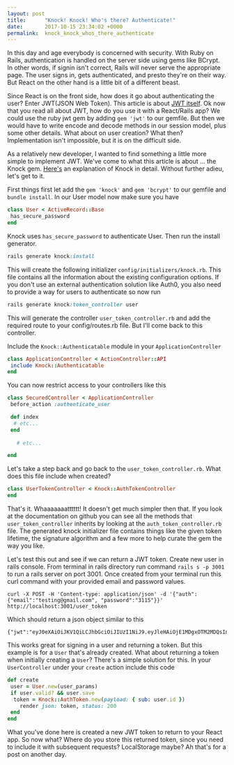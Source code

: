 ```yaml
---
layout: post
title:      "Knock! Knock! Who's there? Authenticate!"
date:       2017-10-15 23:34:02 +0000
permalink:  knock_knock_whos_there_authenticate
---
```



In this day and age everybody is concerned with security. With Ruby on Rails, authentication is handled on the server side using gems like BCrypt. In other words, if signin isn't correct, Rails will never serve the appropriate page. The user signs in, gets authenticated, and presto they're on their way. But React on the other hand is a little bit of a different beast. 

Since React is on the front side, how does it go about authenticating the user? Enter JWT(JSON Web Token). This article is about [JWT itself](https://jwt.io/). Ok now that you read all about JWT, how do you use it with a React/Rails app? We could use the ruby jwt gem by adding `gem 'jwt'` to our gemfile. But then we would have to write encode and decode methods in our session model, plus some other details. What about on user creation? What then? Implementation isn't impossible, but it is on the difficult side. 

As a relatively new developer, I wanted to find something a little more simple to implement JWT. We've come to what this article is about ... the Knock gem. [Here's](https://github.com/nsarno/knock/tree/v2) an explanation of Knock in detail. Without further adieu, let's get to it. 

First things first let add the `gem 'knock'` and `gem 'bcrypt'` to our gemfile and `bundle install`. In our User model now make sure you have 

```ruby
class User < ActiveRecord::Base
 has_secure_password
end
```

Knock uses `has_secure_password` to authenticate User. Then run the install generator.
```ruby
rails generate knock:install
```

This will create the following initializer `config/initializers/knock.rb`. This file contains all the information about the existing configuration options. If you don't use an external authentication solution like Auth0, you also need to provide a way for users to authenticate so now run 

```ruby
rails generate knock:token_controller user
```

This will generate the controller `user_token_controller.rb` and add the required route to your config/routes.rb file. But I'll come back to this controller.

Include the `Knock::Authenticatable` module in your `ApplicationController`
```ruby
class ApplicationController < ActionController::API
 include Knock::Authenticatable
end
```

You can now restrict access to your controllers like this
```ruby
class SecuredController < ApplicationController
 before_action :authenticate_user

 def index
  # etc...
 end
 
   # etc...

end
```

Let's take a step back and go back to the `user_token_controller.rb`. What does this file include when created? 
```ruby
class UserTokenController < Knock::AuthTokenController
end
```
That's it. Whaaaaaaatttttt! It doesn't get much simpler then that. If you look at the documentation on github you can see all the methods that `user_token_controller` inherits by looking at the `auth_token_controller.rb` file. The generated knock initializer file contains things like the given token lifetime, the signature algorithm and a few more to help curate the gem the way you like. 

Let's test this out and see if we can return a JWT token. Create new user in rails console. From terminal in rails directory run command `rails s -p 3001` to run a rails server on port 3001. Once created from your terminal run this curl command with your provided email and password values. 
```
curl -X POST -H 'Content-type: application/json' -d '{"auth":{"email":"testing@gmail.com", "password":"3115"}}' http://localhost:3001/user_token
```
Which should return a json object similar to this
```
{"jwt":"eyJ0eXAiOiJKV1QiLCJhbGciOiJIUzI1NiJ9.eyJleHAiOjE1MDgxOTM2MDQsInN1YiI6M30.5couZ7EIXNklaqN_SrA0g1crJukpk8R_k98ESf7bsbM"}
```

This works great for signing in a user and returning a token. But this example is for a `User` that's already created. What about returning a token when initially creating a `User`? There's a simple solution for this. In your `UserController` under your `create` action include this code
```ruby
def create
 user = User.new(user_params)
 if user.valid? && user.save
  token = Knock::AuthToken.new(payload: { sub: user.id })
	render json: token, status: 200
 end
end
```
What you've done here is created a new JWT token to return to your React app. So now what? Where do you store this returned token, since you need to include it with subsequent requests? LocalStorage maybe? Ah that's for a post on another day. 
